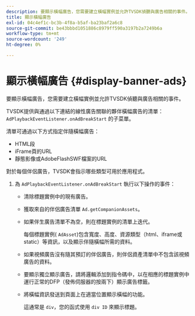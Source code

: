```yaml
---
description: 要顯示橫幅廣告，您需要建立橫幅實例並允許TVSDK偵聽與廣告相關的事件。
title: 顯示橫幅廣告
exl-id: 04c4ef1c-bc3b-4f8a-b5af-ba23baf2a6c8
source-git-commit: be43bbbd1051886c8979ff590a3197b2a7249b6a
workflow-type: tm+mt
source-wordcount: '249'
ht-degree: 0%

---
```


# 顯示橫幅廣告 {#display-banner-ads}

要顯示橫幅廣告，您需要建立橫幅實例並允許TVSDK偵聽與廣告相關的事件。

TVSDK提供與通過以下連結的線性廣告關聯的夥伴橫幅廣告的清單： `AdPlaybackEventListener.onAdBreakStart` 的子菜單。

清單可通過以下方式指定伴隨橫幅廣告：

* HTML段
* iFrame頁的URL
* 靜態影像或AdobeFlashSWF檔案的URL

對於每個伴侶廣告，TVSDK會指示哪些類型可用於應用程式。

1. 為 `AdPlaybackEventListener.onAdBreakStart` 執行以下操作的事件：

   * 清除標題實例中的現有廣告。
   * 獲取來自的伴侶廣告清單 `Ad.getCompanionAssets`。
   * 如果伴生廣告清單不為空，則在標題實例的清單上迭代。

      每個標題實例( `AdAsset`)包含寬度、高度、資源類型（html、iframe或static）等資訊，以及顯示伴隨橫幅所需的資料。
   * 如果視頻廣告沒有隨其預訂的伴侶廣告，則伴侶資產清單中不包含該視頻廣告的資料。
   * 要顯示獨立顯示廣告，請將邏輯添加到指令碼中，以在相應的標題實例中運行正常的DFP（發佈伺服器的按兩下）顯示廣告標籤。
   * 將橫幅資訊發送到頁面上在適當位置顯示橫幅的功能。

      這通常是 `div`，您的函式使用 `div ID` 來顯示標題。
